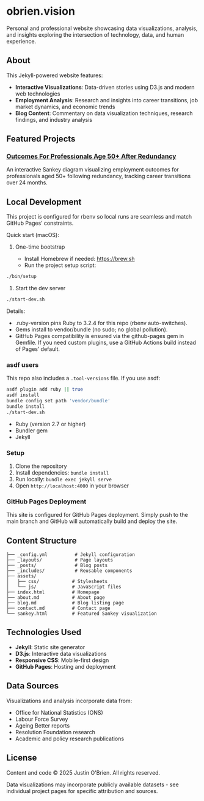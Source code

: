 # obrien.vision

Personal and professional website showcasing data visualizations, analysis, and insights exploring the intersection of technology, data, and human experience.

## About

This Jekyll-powered website features:

- **Interactive Visualizations**: Data-driven stories using D3.js and modern web technologies
- **Employment Analysis**: Research and insights into career transitions, job market dynamics, and economic trends
- **Blog Content**: Commentary on data visualization techniques, research findings, and industry analysis

## Featured Projects

### [Outcomes For Professionals Age 50+ After Redundancy](sankey.html)
An interactive Sankey diagram visualizing employment outcomes for professionals aged 50+ following redundancy, tracking career transitions over 24 months.

## Local Development

This project is configured for rbenv so local runs are seamless and match GitHub Pages’ constraints.

Quick start (macOS):

1) One-time bootstrap

	- Install Homebrew if needed: <https://brew.sh>
	- Run the project setup script:

```bash
./bin/setup
```

1) Start the dev server

```bash
./start-dev.sh
```

Details:

- .ruby-version pins Ruby to 3.2.4 for this repo (rbenv auto-switches).
- Gems install to vendor/bundle (no sudo; no global pollution).
- GitHub Pages compatibility is ensured via the github-pages gem in Gemfile. If you need custom plugins, use a GitHub Actions build instead of Pages’ default.

### asdf users

This repo also includes a `.tool-versions` file. If you use asdf:

```bash
asdf plugin add ruby || true
asdf install
bundle config set path 'vendor/bundle'
bundle install
./start-dev.sh
```

- Ruby (version 2.7 or higher)
- Bundler gem
- Jekyll

### Setup

1. Clone the repository
2. Install dependencies: `bundle install`
3. Run locally: `bundle exec jekyll serve`
4. Open `http://localhost:4000` in your browser

### GitHub Pages Deployment

This site is configured for GitHub Pages deployment. Simply push to the main branch and GitHub will automatically build and deploy the site.

## Content Structure

```text
├── _config.yml          # Jekyll configuration
├── _layouts/            # Page layouts
├── _posts/              # Blog posts
├── _includes/           # Reusable components
├── assets/
│   ├── css/            # Stylesheets
│   └── js/             # JavaScript files
├── index.html          # Homepage
├── about.md            # About page
├── blog.md             # Blog listing page
├── contact.md          # Contact page
└── sankey.html         # Featured Sankey visualization
```

## Technologies Used

- **Jekyll**: Static site generator
- **D3.js**: Interactive data visualizations
- **Responsive CSS**: Mobile-first design
- **GitHub Pages**: Hosting and deployment

## Data Sources

Visualizations and analysis incorporate data from:

- Office for National Statistics (ONS)
- Labour Force Survey
- Ageing Better reports
- Resolution Foundation research
- Academic and policy research publications

## License

Content and code © 2025 Justin O'Brien. All rights reserved.

Data visualizations may incorporate publicly available datasets - see individual project pages for specific attribution and sources.
